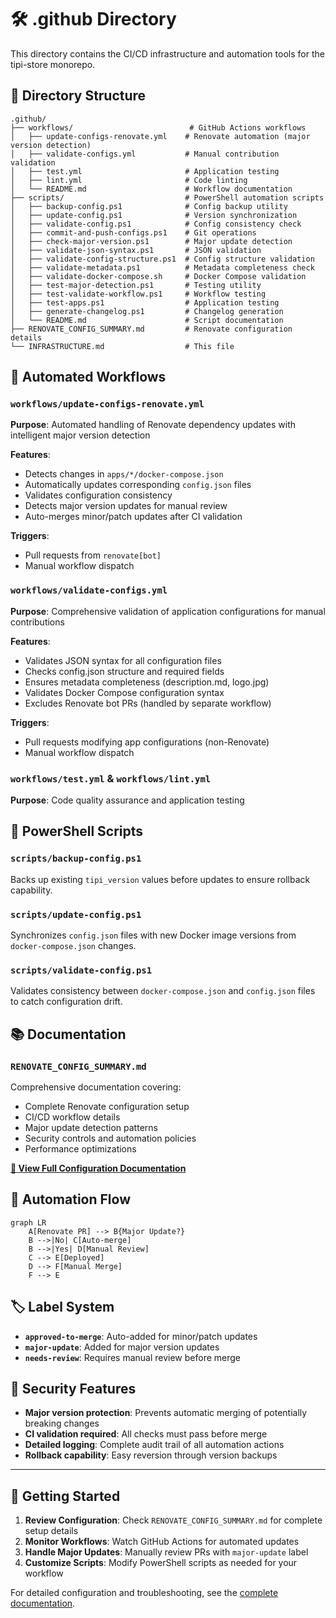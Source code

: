 # 🛠️ .github Directory

This directory contains the CI/CD infrastructure and automation tools for the tipi-store monorepo.

## 📁 Directory Structure

```
.github/
├── workflows/                          # GitHub Actions workflows
│   ├── update-configs-renovate.yml    # Renovate automation (major version detection)
│   ├── validate-configs.yml           # Manual contribution validation
│   ├── test.yml                       # Application testing
│   ├── lint.yml                       # Code linting
│   └── README.md                      # Workflow documentation
├── scripts/                           # PowerShell automation scripts
│   ├── backup-config.ps1              # Config backup utility
│   ├── update-config.ps1              # Version synchronization
│   ├── validate-config.ps1            # Config consistency check
│   ├── commit-and-push-configs.ps1    # Git operations
│   ├── check-major-version.ps1        # Major update detection
│   ├── validate-json-syntax.ps1       # JSON validation
│   ├── validate-config-structure.ps1  # Config structure validation
│   ├── validate-metadata.ps1          # Metadata completeness check
│   ├── validate-docker-compose.sh     # Docker Compose validation
│   ├── test-major-detection.ps1       # Testing utility
│   ├── test-validate-workflow.ps1     # Workflow testing
│   ├── test-apps.ps1                  # Application testing
│   ├── generate-changelog.ps1         # Changelog generation
│   └── README.md                      # Script documentation
├── RENOVATE_CONFIG_SUMMARY.md         # Renovate configuration details
└── INFRASTRUCTURE.md                  # This file
```

## 🔄 Automated Workflows

### `workflows/update-configs-renovate.yml`
**Purpose**: Automated handling of Renovate dependency updates with intelligent major version detection

**Features**:
- Detects changes in `apps/*/docker-compose.json`
- Automatically updates corresponding `config.json` files
- Validates configuration consistency
- Detects major version updates for manual review
- Auto-merges minor/patch updates after CI validation

**Triggers**:
- Pull requests from `renovate[bot]`
- Manual workflow dispatch

### `workflows/validate-configs.yml`
**Purpose**: Comprehensive validation of application configurations for manual contributions

**Features**:
- Validates JSON syntax for all configuration files
- Checks config.json structure and required fields
- Ensures metadata completeness (description.md, logo.jpg)
- Validates Docker Compose configuration syntax
- Excludes Renovate bot PRs (handled by separate workflow)

**Triggers**:
- Pull requests modifying app configurations (non-Renovate)
- Manual workflow dispatch

### `workflows/test.yml` & `workflows/lint.yml`
**Purpose**: Code quality assurance and application testing

## 🔧 PowerShell Scripts

### `scripts/backup-config.ps1`
Backs up existing `tipi_version` values before updates to ensure rollback capability.

### `scripts/update-config.ps1`
Synchronizes `config.json` files with new Docker image versions from `docker-compose.json` changes.

### `scripts/validate-config.ps1`
Validates consistency between `docker-compose.json` and `config.json` files to catch configuration drift.

## 📚 Documentation

### `RENOVATE_CONFIG_SUMMARY.md`
Comprehensive documentation covering:
- Complete Renovate configuration setup
- CI/CD workflow details
- Major update detection patterns
- Security controls and automation policies
- Performance optimizations

**[📖 View Full Configuration Documentation](./RENOVATE_CONFIG_SUMMARY.md)**

## 🚦 Automation Flow

```mermaid
graph LR
    A[Renovate PR] --> B{Major Update?}
    B -->|No| C[Auto-merge]
    B -->|Yes| D[Manual Review]
    C --> E[Deployed]
    D --> F[Manual Merge]
    F --> E
```

## 🏷️ Label System

- **`approved-to-merge`**: Auto-added for minor/patch updates
- **`major-update`**: Added for major version updates
- **`needs-review`**: Requires manual review before merge

## 🔐 Security Features

- **Major version protection**: Prevents automatic merging of potentially breaking changes
- **CI validation required**: All checks must pass before merge
- **Detailed logging**: Complete audit trail of all automation actions
- **Rollback capability**: Easy reversion through version backups

---

## 🚀 Getting Started

1. **Review Configuration**: Check `RENOVATE_CONFIG_SUMMARY.md` for complete setup details
2. **Monitor Workflows**: Watch GitHub Actions for automated updates
3. **Handle Major Updates**: Manually review PRs with `major-update` label
4. **Customize Scripts**: Modify PowerShell scripts as needed for your workflow

For detailed configuration and troubleshooting, see the [complete documentation](./RENOVATE_CONFIG_SUMMARY.md).
